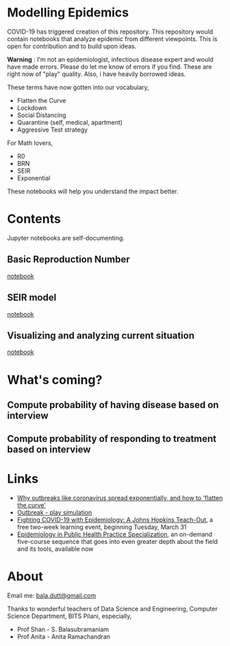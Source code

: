 # Modelling Epidemics

COVID-19 has triggered creation of this repository. This repository would contain notebooks that analyze epidemic from different viewpoints. This is open for contribution and to build upon ideas.

**Warning** : I'm not an epidemiologist, infectious disease expert and would have made errors. Please do let me know of errors if you find. These are right now of "play" quality. Also, i have heavily borrowed ideas.

These terms have now gotten into our vocabulary,
* Flatten the Curve
* Lockdown
* Social Distancing
* Quarantine (self, medical, apartment)
* Aggressive Test strategy

For Math lovers,
* R0
* BRN
* SEIR
* Exponential

These notebooks will help you understand the impact better.

# Contents

Jupyter notebooks are self-documenting.

## Basic Reproduction Number

[notebook](Basic-Reproduction-Number.ipynb)

## SEIR model

[notebook](SEIR-with-Social-Distancing.ipynb)

## Visualizing and analyzing current situation

[notebook](Visualize-Analyze-Current-State.ipynb)

# What's coming?

## Compute probability of having disease based on interview

## Compute probability of responding to treatment based on interview

# Links

* [Why outbreaks like coronavirus spread exponentially, and how to 'flatten the curve'](https://www.washingtonpost.com/graphics/2020/world/corona-simulator/)
* [Outbreak - play simulation](https://www.meltingasphalt.com/interactive/outbreak/)
* [Fighting COVID-19 with Epidemiology: A Johns Hopkins Teach-Out](https://www.coursera.org/learn/covid19-epidemiology?utm_medium=email&utm_source=other&utm_campaign=partner.8.opencourse.targetedmessages.marketing~partner.8.KgPy15eFTxqdgao_YqVH5g), a free two-week learning event, beginning Tuesday, March 31
* [Epidemiology in Public Health Practice Specialization](https://www.coursera.org/specializations/professional-epidemiology?utm_medium=email&utm_source=other&utm_campaign=partner.8.opencourse.targetedmessages.marketing~partner.8.KgPy15eFTxqdgao_YqVH5g), an on-demand five-course sequence that goes into even greater depth about the field and its tools, available now
 
# About

Email me: bala.dutt@gmail.com

Thanks to wonderful teachers of Data Science and Engineering, Computer Science Department, BITS Pilani, especially,
 * Prof Shan - S. Balasubramaniam
 * Prof Anita - Anita Ramachandran
